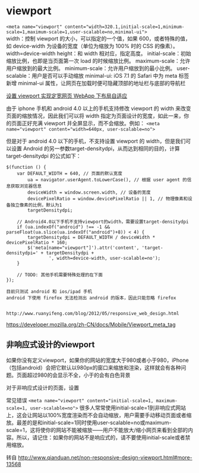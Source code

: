 # viewport
`<meta name="viewport" content="width=320.1,initial-scale=1,minimum-scale=1,maximum-scale=1,user-scalable=no,minimal-ui">`    
width：控制 viewport 的大小，可以指定的一个值，如果 600，或者特殊的值，如 device-width 为设备的宽度（单位为缩放为 100% 时的 CSS 的像素）。width=device-width
height：和 width 相对应，指定高度。
initial-scale：初始缩放比例，也即是当页面第一次 load 的时候缩放比例。
maximum-scale：允许用户缩放到的最大比例。
minimum-scale：允许用户缩放到的最小比例。
user-scalable：用户是否可以手动缩放
minimal-ui: iOS 7.1 的 Safari 中为 meta 标签新增 minimal-ui 属性，让网页在加载时便可隐藏顶部的地址栏与底部的导航栏

[设置 viewport 实现定宽网页 WebApp 下布局自适应](http://wenzhixin.net.cn/2014/08/01/viewport_mobile)


由于 iphone 手机和 android 4.0 以上的手机支持修改 viewport 的 width 来改变页面的缩放情况，因此我们可以将 width 指定为页面设计的宽度，如此一来，你的页面正好充满 viewport 并全屏显示，而不会缩放。例如：
`<meta name="viewport" content="width=640px, user-scalable=no">`

但是对于 android 4.0 以下的手机，不支持设置 viewport 的 width，但是我们可以设置 Android 的另一参数target-densitydpi，从而达到相同的目的，计算 target-densitydpi 的公式如下：

```
$(function () {
    var DEFAULT_WIDTH = 640, // 页面的默认宽度
        ua = navigator.userAgent.toLowerCase(), // 根据 user agent 的信息获取浏览器信息
        deviceWidth = window.screen.width, // 设备的宽度
        devicePixelRatio = window.devicePixelRatio || 1, // 物理像素和设备独立像素的比例，默认为1
        targetDensitydpi;

    // Android4.0以下手机不支持viewport的width，需要设置target-densitydpi
    if (ua.indexOf("android") !== -1 && parseFloat(ua.slice(ua.indexOf("android")+8)) < 4) {
        targetDensitydpi = DEFAULT_WIDTH / deviceWidth * devicePixelRatio * 160;
        $('meta[name="viewport"]').attr('content', 'target-densitydpi=' + targetDensitydpi +
                ', width=device-width, user-scalable=no');
    }

    // TODO: 其他手机需要特殊处理的在下面
});
```

    目前只测试 android 和 ios/ipad 手机
    android 下使用 firefox 无法检测出 android 的版本，因此只能忽略 firefox


    http://www.ruanyifeng.com/blog/2012/05/responsive_web_design.html




https://developer.mozilla.org/zh-CN/docs/Mobile/Viewport_meta_tag


## 非响应式设计的viewport
如果你没有定义viewport，如果你的网站的宽度大于980或者小于980，iPhone（包括android）会把它默认以980px的窗口来缩放和渲染，这样就会有各种问题。页面超过980的会显示不全，小于的会有白色背景

对于非响应式设计的页面，设置 <meta name="viewport" content="width=页面宽度">

常见错误
`<meta name="viewport" content="initial-scale=1, maximum-scale=1, user-scalable=no">`
很多人常常使用initial-scale=1到非响应式网站上，这会让网站以100%宽度渲染而不会自动缩放，用户需要手动移动页面或者缩放。最差的是和initial-scale=1同时使用user-scalable=no或maximum-scale=1，这将使你的网站不能被缩放——用户不能放大/缩小网页来看到全部的内容。所以，请记住：如果你的网站不是响应式的，请不要使用initial-scale或者禁用缩放。

转自 http://www.qianduan.net/non-responsive-design-viewport.html#more-13568